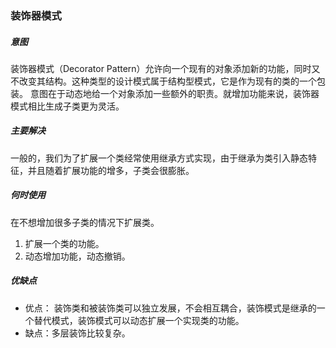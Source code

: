 ### 装饰器模式
##### **意图**
装饰器模式（Decorator Pattern）允许向一个现有的对象添加新的功能，同时又不改变其结构。这种类型的设计模式属于结构型模式，它是作为现有的类的一个包装。
意图在于动态地给一个对象添加一些额外的职责。就增加功能来说，装饰器模式相比生成子类更为灵活。
##### **主要解决**
一般的，我们为了扩展一个类经常使用继承方式实现，由于继承为类引入静态特征，并且随着扩展功能的增多，子类会很膨胀。

##### **何时使用**
在不想增加很多子类的情况下扩展类。
1. 扩展一个类的功能。
2. 动态增加功能，动态撤销。

##### 优缺点
- 优点： 装饰类和被装饰类可以独立发展，不会相互耦合，装饰模式是继承的一个替代模式，装饰模式可以动态扩展一个实现类的功能。
- 缺点：多层装饰比较复杂。